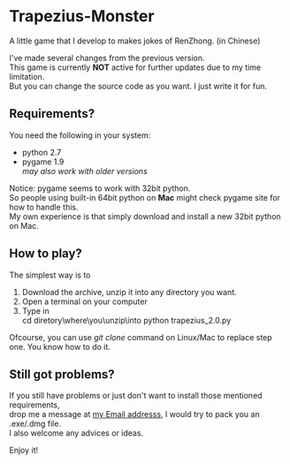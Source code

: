 Trapezius-Monster
=================

A little game that I develop to makes jokes of RenZhong. (in Chinese)

I've made several changes from the previous version.  
This game is currently **NOT** active for further updates due to my time limitation.  
But you can change the source code as you want. I just write it for fun.  

Requirements?
-----------------------
You need the following in your system:
* python 2.7
* pygame 1.9  
*may also work with older versions*

Notice:
pygame seems to work with 32bit python.   
So people using built-in 64bit python on **Mac** might check pygame site for how to handle this.  
My own experience is that simply download and install a new 32bit python on Mac.  

How to play?
-----------------------
The simplest way is to  
1.  Download the archive, unzip it into any directory you want.  
2.  Open a terminal on your computer  
3.  Type in  
    cd diretory\where\you\unzip\into
    python trapezius_2.0.py

Ofcourse, you can use *git clone* command on Linux/Mac to replace step one.
You know how to do it.

Still got problems?
-------------------
If you still have problems or just don't want to install those mentioned requirements,  
drop me a message at [my Email addresss](schan.huang@gmail.com), I would try to pack you an .exe/.dmg file.  
I also welcome any advices or ideas.  

Enjoy it!
